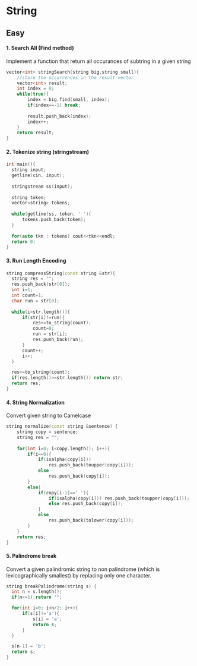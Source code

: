 # String

## Easy

#### 1. Search All (Find method)
Implement a function that return all occurances of subtring in a given string

```cpp
vector<int> stringSearch(string big,string small){
    //store the occurrences in the result vector
    vector<int> result;
    int index = 0;
    while(true){
        index = big.find(small, index);
        if(index==-1) break;
        
        result.push_back(index);
        index++;
    }
    return result;
}
```

#### 2. Tokenize string (stringstream)

```cpp
int main(){
  string input;
  getline(cin, input);
  
  stringstream ss(input);
  
  string token;
  vector<string> tokens;
  
  while(getline(ss, token, ' '){
      tokens.push_back(token);
  }
  
  for(auto tkn : tokens) cout<<tkn<<endl;
  return 0;
}
```

#### 3. Run Length Encoding

```cpp
string compressString(const string &str){   
  string res = "";
  res.push_back(str[0]);
  int i=1;
  int count=1;
  char run = str[0]; 
  
  while(i<str.length()){
      if(str[i]!=run){
          res+=to_string(count);
          count=0;
          run = str[i];
          res.push_back(run);
      }
      count++;
      i++;
  }

  res+=to_string(count);
  if(res.length()>=str.length()) return str;
  return res;
}
```

#### 4. String Normalization
Convert given string to Camelcase

```cpp
string normalize(const string &sentence) {
    string copy = sentence;
    string res = "";
    
    for(int i=0; i<copy.length(); i++){
        if(i==0){
            if(isalpha(copy[i]))
                res.push_back(toupper(copy[i]));
            else
                res.push_back(copy[i]);
        }
        else{
            if(copy[i-1]==' '){
                if(isalpha(copy[i])) res.push_back(toupper(copy[i]));
                else res.push_back(copy[i]);
            }
            else
                res.push_back(tolower(copy[i]));
        }
    }    
    return res;
}
```

#### 5. Palindrome break
Convert a given palindromic string to non palindrome (which is lexicographically smallest) by replacing only one character.

```cpp
string breakPalindrome(string s) {
  int n = s.length();    
  if(n<=1) return "";

  for(int i=0; i<n/2; i++){
      if(s[i]!='a'){
          s[i] = 'a';
          return s;
      }
  }

  s[n-1] = 'b';
  return s;    
}
```
